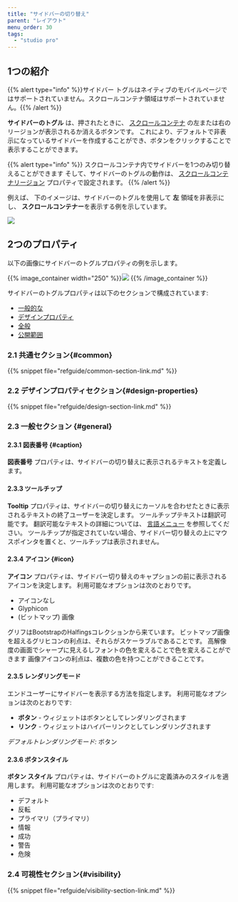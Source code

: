 ```yaml
---
title: "サイドバーの切り替え"
parent: "レイアウト"
menu_order: 30
tags:
  - "studio pro"
---
```


## 1つの紹介

{{% alert type="info" %}}サイドバー トグルはネイティブのモバイルページではサポートされていません。スクロールコンテナ領域はサポートされていません。{{% /alert %}}

**サイドバーのトグル** は、押されたときに、 [スクロールコンテナ](scroll-container) の左または右のリージョンが表示されるか消えるボタンです。 これにより、デフォルトで非表示になっているサイドバーを作成することができ、ボタンをクリックすることで表示することができます。

{{% alert type="info" %}}
スクロールコンテナ内でサイドバーを1つのみ切り替えることができます そして、サイドバーのトグルの動作は、 [スクロールコンテナリージョン](scroll-container#region) プロパティで設定されます。
{{% /alert %}}

例えば、 下のイメージは、サイドバーのトグルを使用して **左** 領域を非表示にし、 **スクロールコンテナー**を表示する例を示しています。

![](attachments/layout/sidebar-toggle-button.png)

## 2つのプロパティ

以下の画像にサイドバーのトグルプロパティの例を示します。

{{% image_container width="250" %}}![](attachments/layout/sidebar-toggle-properties.png)
{{% /image_container %}}

サイドバーのトグルプロパティは以下のセクションで構成されています:

* [一般的な](#common)
* [デザインプロパティ](#design-properties)
* [全般](#general)
* [公開範囲](#visibility)

### 2.1 共通セクション{#common}

{{% snippet file="refguide/common-section-link.md" %}}

### 2.2 デザインプロパティセクション{#design-properties}

{{% snippet file="refguide/design-section-link.md" %}}

### 2.3 一般セクション {#general}

#### 2.3.1 図表番号 {#caption}

**図表番号** プロパティは、サイドバーの切り替えに表示されるテキストを定義します。

#### 2.3.3 ツールチップ

**Tooltip** プロパティは、サイドバーの切り替えにカーソルを合わせたときに表示されるテキストの終了ユーザーを決定します。 ツールチップテキストは翻訳可能です。 翻訳可能なテキストの詳細については、 [言語メニュー](translatable-texts) を参照してください。 ツールチップが指定されていない場合、サイドバー切り替えの上にマウスポインタを置くと、ツールチップは表示されません。

#### 2.3.4 アイコン {#icon}

**アイコン** プロパティは、サイドバー切り替えのキャプションの前に表示されるアイコンを決定します。 利用可能なオプションは次のとおりです。

* アイコンなし
* Glyphicon
* (ビットマップ) 画像

グリフはBootstrapのHalfingsコレクションから来ています。 ビットマップ画像を超えるグリヒコンの利点は、それらがスケーラブルであることです。 高解像度の画面でシャープに見えるしフォントの色を変えることで色を変えることができます 画像アイコンの利点は、複数の色を持つことができることです。

#### 2.3.5 レンダリングモード

エンドユーザーにサイドバーを表示する方法を指定します。 利用可能なオプションは次のとおりです:

* **ボタン** - ウィジェットはボタンとしてレンダリングされます
* **リンク** - ウィジェットはハイパーリンクとしてレンダリングされます

*デフォルトレンダリングモード:* ボタン

#### 2.3.6 ボタンスタイル

**ボタン スタイル** プロパティは、サイドバーのトグルに定義済みのスタイルを適用します。 利用可能なオプションは次のとおりです:

* デフォルト
* 反転
* プライマリ（プライマリ）
* 情報
* 成功
* 警告
* 危険

### 2.4 可視性セクション{#visibility}

{{% snippet file="refguide/visibility-section-link.md" %}}
